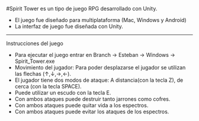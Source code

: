 #Spirit Tower es un tipo de juego RPG desarrollado con Unity.

* El juego fue diseñado para multiplataforma (Mac, Windows y Android)
* La interfaz de juego fue diseñada con Unity.



****************************************************************


Instrucciones del juego

* Para ejecutar el juego entrar en Branch -> Esteban -> Windows -> Spirit_Tower.exe
* Movimiento del jugador: Para poder desplazarse el jugador se utilizan las flechas (↑,↓,→,←).
* El jugador tiene dos modos de ataque: A distancia(con la tecla Z), de cerca (con la tecla SPACE).
* Puede utilizar un escudo con la tecla E.
* Con ambos ataques puede destruir tanto jarrones como cofres.
* Con ambos ataques puede quitar vida a los espectros.
* Con ambos ataques puede evitar los ataques de los espectros.
